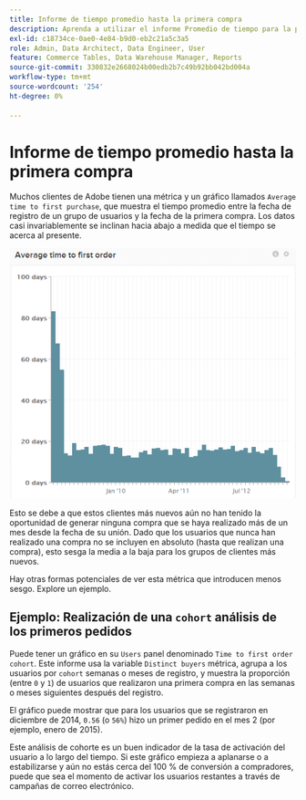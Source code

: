 ```yaml
---
title: Informe de tiempo promedio hasta la primera compra
description: Aprenda a utilizar el informe Promedio de tiempo para la primera compra.
exl-id: c18734ce-0ae0-4e84-b9d0-eb2c21a5c3a5
role: Admin, Data Architect, Data Engineer, User
feature: Commerce Tables, Data Warehouse Manager, Reports
source-git-commit: 330832e2668024b00edb2b7c49b92bb042bd004a
workflow-type: tm+mt
source-wordcount: '254'
ht-degree: 0%

---
```


# Informe de tiempo promedio hasta la primera compra

Muchos clientes de Adobe tienen una métrica y un gráfico llamados `Average time to first purchase`, que muestra el tiempo promedio entre la fecha de registro de un grupo de usuarios y la fecha de la primera compra. Los datos casi invariablemente se inclinan hacia abajo a medida que el tiempo se acerca al presente.

![tiempo promedio para el primer pedido](../../assets/average-time-to-first-order.png)

Esto se debe a que estos clientes más nuevos aún no han tenido la oportunidad de generar ninguna compra que se haya realizado más de un mes desde la fecha de su unión. Dado que los usuarios que nunca han realizado una compra no se incluyen en absoluto (hasta que realizan una compra), esto sesga la media a la baja para los grupos de clientes más nuevos.

Hay otras formas potenciales de ver esta métrica que introducen menos sesgo. Explore un ejemplo.

## Ejemplo: Realización de una `cohort` análisis de los primeros pedidos

Puede tener un gráfico en su `Users` panel denominado `Time to first order cohort`. Este informe usa la variable `Distinct buyers` métrica, agrupa a los usuarios por `cohort` semanas o meses de registro, y muestra la proporción (entre `0` y `1`) de usuarios que realizaron una primera compra en las semanas o meses siguientes después del registro.

El gráfico puede mostrar que para los usuarios que se registraron en diciembre de 2014, `0.56` (o `56%`) hizo un primer pedido en el mes 2 (por ejemplo, enero de 2015).

Este análisis de cohorte es un buen indicador de la tasa de activación del usuario a lo largo del tiempo. Si este gráfico empieza a aplanarse o a estabilizarse y aún no estás cerca del 100 % de conversión a compradores, puede que sea el momento de activar los usuarios restantes a través de campañas de correo electrónico.
